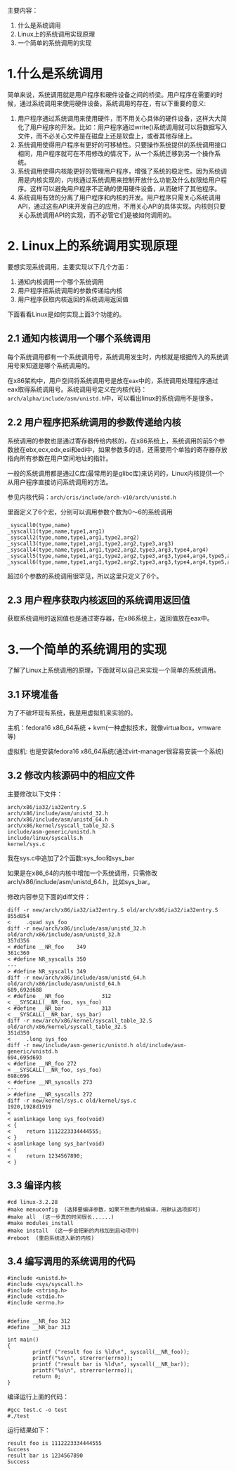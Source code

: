 主要内容：

1. 什么是系统调用
2. Linux上的系统调用实现原理
3. 一个简单的系统调用的实现

# 1.什么是系统调用
简单来说，系统调用就是用户程序和硬件设备之间的桥梁。用户程序在需要的时候，通过系统调用来使用硬件设备。系统调用的存在，有以下重要的意义:


1. 用户程序通过系统调用来使用硬件，而不用关心具体的硬件设备，这样大大简化了用户程序的开发。比如：用户程序通过write()系统调用就可以将数据写入文件，而不必关心文件是在磁盘上还是软盘上，或者其他存储上。
2. 系统调用使得用户程序有更好的可移植性。只要操作系统提供的系统调用接口相同，用户程序就可在不用修改的情况下，从一个系统迁移到另一个操作系统。
3. 系统调用使得内核能更好的管理用户程序，增强了系统的稳定性。因为系统调用是内核实现的，内核通过系统调用来控制开放什么功能及什么权限给用户程序。这样可以避免用户程序不正确的使用硬件设备，从而破坏了其他程序。
4. 系统调用有效的分离了用户程序和内核的开发。用户程序只需关心系统调用API，通过这些API来开发自己的应用，不用关心API的具体实现。内核则只要关心系统调用API的实现，而不必管它们是被如何调用的。

# 2. Linux上的系统调用实现原理
要想实现系统调用，主要实现以下几个方面：

1. 通知内核调用一个哪个系统调用
2. 用户程序把系统调用的参数传递给内核
3. 用户程序获取内核返回的系统调用返回值

下面看看Linux是如何实现上面3个功能的。
## 2.1 通知内核调用一个哪个系统调用
每个系统调用都有一个系统调用号，系统调用发生时，内核就是根据传入的系统调用号来知道是哪个系统调用的。

在x86架构中，用户空间将系统调用号是放在`eax`中的，系统调用处理程序通过eax取得系统调用号。系统调用号定义在内核代码：`arch/alpha/include/asm/unistd.h`中，可以看出linux的系统调用不是很多。

## 2.2 用户程序把系统调用的参数传递给内核
系统调用的参数也是通过寄存器传给内核的，在x86系统上，系统调用的前5个参数放在ebx,ecx,edx,esi和edi中，如果参数多的话，还需要用个单独的寄存器存放指向所有参数在用户空间地址的指针。

一般的系统调用都是通过C库(最常用的是glibc库)来访问的，Linux内核提供一个从用户程序直接访问系统调用的方法。

参见内核代码：`arch/cris/include/arch-v10/arch/unistd.h`

里面定义了6个宏，分别可以调用参数个数为0～6的系统调用

```
_syscall0(type,name)
_syscall1(type,name,type1,arg1)
_syscall2(type,name,type1,arg1,type2,arg2)
_syscall3(type,name,type1,arg1,type2,arg2,type3,arg3)
_syscall4(type,name,type1,arg1,type2,arg2,type3,arg3,type4,arg4)
_syscall5(type,name,type1,arg1,type2,arg2,type3,arg3,type4,arg4,type5,arg5)
_syscall6(type,name,type1,arg1,type2,arg2,type3,arg3,type4,arg4,type5,arg5,type6,arg6)
```

超过6个参数的系统调用很罕见，所以这里只定义了6个。

## 2.3 用户程序获取内核返回的系统调用返回值
获取系统调用的返回值也是通过寄存器，在x86系统上，返回值放在eax中。

# 3.一个简单的系统调用的实现
了解了Linux上系统调用的原理，下面就可以自己来实现一个简单的系统调用。

## 3.1 环境准备
为了不破坏现有系统，我是用虚拟机来实验的。

主机：fedora16 x86_64系统 + kvm(一种虚拟技术，就像virtualbox，vmware等)

虚拟机: 也是安装fedora16 x86_64系统(通过virt-manager很容易安装一个系统)

## 3.2 修改内核源码中的相应文件
主要修改以下文件：

```
arch/x86/ia32/ia32entry.S
arch/x86/include/asm/unistd_32.h
arch/x86/include/asm/unistd_64.h
arch/x86/kernel/syscall_table_32.S
include/asm-generic/unistd.h
include/linux/syscalls.h
kernel/sys.c
```
我在sys.c中追加了2个函数:sys_foo和sys_bar

如果是在x86_64的内核中增加一个系统调用，只需修改 arch/x86/include/asm/unistd_64.h，比如sys_bar。

修改内容参见下面的diff文件：

```
diff -r new/arch/x86/ia32/ia32entry.S old/arch/x86/ia32/ia32entry.S
855d854
<     .quad sys_foo
diff -r new/arch/x86/include/asm/unistd_32.h old/arch/x86/include/asm/unistd_32.h
357d356
< #define __NR_foo    349
361c360
< #define NR_syscalls 350
---
> #define NR_syscalls 349
diff -r new/arch/x86/include/asm/unistd_64.h old/arch/x86/include/asm/unistd_64.h
689,692d688
< #define __NR_foo            312
< __SYSCALL(__NR_foo, sys_foo)
< #define __NR_bar            313
< __SYSCALL(__NR_bar, sys_bar)
diff -r new/arch/x86/kernel/syscall_table_32.S old/arch/x86/kernel/syscall_table_32.S
351d350
<     .long sys_foo
diff -r new/include/asm-generic/unistd.h old/include/asm-generic/unistd.h
694,695d693
< #define __NR_foo 272
< __SYSCALL(__NR_foo, sys_foo)
698c696
< #define __NR_syscalls 273
---
> #define __NR_syscalls 272
diff -r new/kernel/sys.c old/kernel/sys.c
1920,1928d1919
< 
< asmlinkage long sys_foo(void)
< {
<     return 1112223334444555;
< }
< asmlinkage long sys_bar(void)
< {
<     return 1234567890;
< }
```

## 3.3 编译内核

```
#cd linux-3.2.28
#make menuconfig  (选择要编译参数，如果不熟悉内核编译，用默认选项即可)
#make all  (这一步真的时间很长......)
#make modules_install
#make install  (这一步会把新的内核加到启动项中)
#reboot  (重启系统进入新的内核)
```

## 3.4 编写调用的系统调用的代码

```
#include <unistd.h>
#include <sys/syscall.h>
#include <string.h>
#include <stdio.h>
#include <errno.h>


#define __NR_foo 312
#define __NR_bar 313

int main()
{
        printf ("result foo is %ld\n", syscall(__NR_foo));
        printf("%s\n", strerror(errno));
        printf ("result bar is %ld\n", syscall(__NR_bar));
        printf("%s\n", strerror(errno));
        return 0;
}
```

编译运行上面的代码：

```
#gcc test.c -o test
#./test
```
运行结果如下：

```
result foo is 1112223334444555
Success
result bar is 1234567890
Success
```

